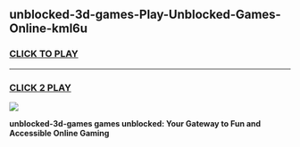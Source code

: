 
## unblocked-3d-games-Play-Unblocked-Games-Online-kml6u
<h3>
<a href="https://premium76.site?title=unblocked-3d-games&ref=25A">CLICK TO PLAY</a></h3>
<hr>

<h3>
<a href="https://premium76.site?title=unblocked-3d-games&ref=25A">CLICK 2 PLAY</a>
  
</h3>

<a href="https://premium76.site?title=unblocked-3d-games&ref=25A"><img src="https://clearcache.store/games.png"></a>


**unblocked-3d-games games unblocked: Your Gateway to Fun and Accessible Online Gaming**
